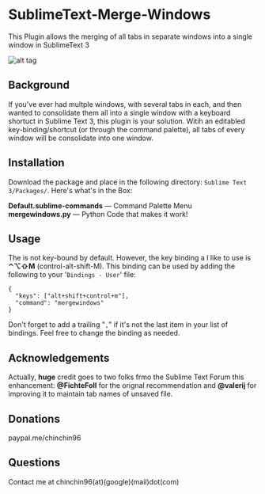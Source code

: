 # SublimeText-Merge-Windows
This Plugin allows the merging of all tabs in separate windows into a single window in SublimeText 3

![alt tag](https://cloud.githubusercontent.com/assets/2515460/12905357/95bf51f4-cea4-11e5-8ce2-3e8bed82b178.gif)

## Background  
If you've ever had multple windows, with several tabs in each, and then wanted to consolidate them all into a single window with a keyboard shortuct in Sublime Text 3, this plugin is your solution. Witih an editabled key-binding/shortcut (or through the command palette), all tabs of every window will be consolidate into one window.

## Installation  
Download the package and place in the following directory: `Sublime Text 3/Packages/`. Here's what's in the Box:

**Default.sublime-commands**  — Command Palette Menu  
**mergewindows.py**  — Python Code that makes it work! 

## Usage   
The is not key-bound by default. However, the key binding a I like to use is **⌃⌥⇧M** (control-alt-shift-M). This binding can be used by adding the following to your '`Bindings - User`' file:

```
{  
  "keys": ["alt+shift+control+m"],
  "command": "mergewindows"
}
```

Don't forget to add a trailing "`,`" if it's not the last item in your list of bindings. Feel free to change the binding as needed.

## Acknowledgements   
Actually, **huge** credit goes to two folks frmo the Sublime Text Forum this enhancement: **@FichteFoll** for the orignal recommendation and **@valerij** for improving it to maintain tab names of unsaved file. 

## Donations  
paypal.me/chinchin96

## Questions  
Contact me at chinchin96(at)(google)(mail)dot(com)




